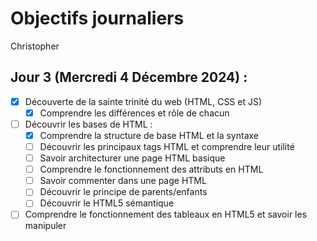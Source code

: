 # Objectifs journaliers

Christopher

## Jour 3 (Mercredi 4 Décembre 2024) :


- [X] Découverte de la sainte trinité du web (HTML, CSS et JS)
  - [X] Comprendre les différences et rôle de chacun
- [ ] Découvrir les bases de HTML :
  - [X] Comprendre la structure de base HTML et la syntaxe
  - [ ] Découvrir les principaux tags HTML et comprendre leur utilité
  - [ ] Savoir architecturer une page HTML basique
  - [ ] Comprendre le fonctionnement des attributs en HTML
  - [ ] Savoir commenter dans une page HTML
  - [ ] Découvrir le principe de parents/enfants
  - [ ] Découvrir le HTML5 sémantique
- [ ] Comprendre le fonctionnement des tableaux en HTML5 et savoir les manipuler